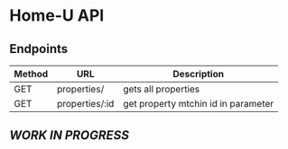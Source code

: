 # Home-U API 

## Endpoints

| Method | URL | Description
| ------ | ------ |------ |
| GET | properties/ | gets all properties
| GET | properties/:id | get property mtchin id in parameter



## _WORK IN PROGRESS_
